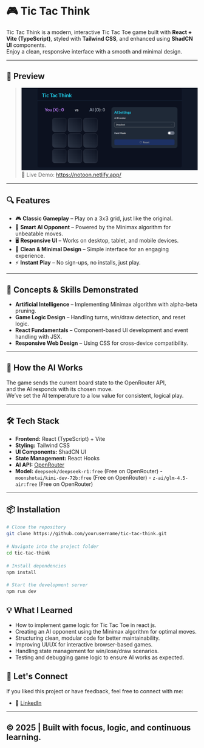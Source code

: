 # 🎮 Tic Tac Think

Tic Tac Think is a modern, interactive Tic Tac Toe game built with **React + Vite (TypeScript)**, styled with **Tailwind CSS**, and enhanced using **ShadCN UI** components.  
Enjoy a clean, responsive interface with a smooth and minimal design.

---



## 📸 Preview
> ![Tic Tac Think Screenshot](./public/Screenshot%202025-08-09%20154116.png)
>🔗 Live Demo: https://notoon.netlify.app/
---


## 🔍 Features  
- 🎮 **Classic Gameplay** – Play on a 3x3 grid, just like the original.  
- 🤖 **Smart AI Opponent** – Powered by the Minimax algorithm for unbeatable moves.  
- 🖥 **Responsive UI** – Works on desktop, tablet, and mobile devices.  
- 🎨 **Clean & Minimal Design** – Simple interface for an engaging experience.  
- ⚡ **Instant Play** – No sign-ups, no installs, just play.  

---

## 🧠 Concepts & Skills Demonstrated  
- **Artificial Intelligence** – Implementing Minimax algorithm with alpha-beta pruning.  
- **Game Logic Design** – Handling turns, win/draw detection, and reset logic.  
- **React Fundamentals** –  Component-based UI development and event handling with JSX.
- **Responsive Web Design** – Using CSS for cross-device compatibility.  

---

## 🧠 How the AI Works
The game sends the current board state to the OpenRouter API,  
and the AI responds with its chosen move.  
We’ve set the AI temperature to a low value for consistent, logical play.

---

## 🛠 Tech Stack
- **Frontend:** React (TypeScript) + Vite
- **Styling:** Tailwind CSS
- **UI Components:** ShadCN UI
- **State Management:** React Hooks
- **AI API:** [OpenRouter](https://openrouter.ai/)
- **Model:** `deepseek/deepseek-r1:free` (Free on OpenRouter)
      -    `moonshotai/kimi-dev-72b:free` (Free on OpenRouter)
      -    `z-ai/glm-4.5-air:free` (Free on OpenRouter)

---

## 📦 Installation

```bash
# Clone the repository
git clone https://github.com/yourusername/tic-tac-think.git

# Navigate into the project folder
cd tic-tac-think

# Install dependencies
npm install

# Start the development server
npm run dev

```

## 💡 What I Learned
- How to implement game logic for Tic Tac Toe in react js.
- Creating an AI opponent using the Minimax algorithm for optimal moves.
- Structuring clean, modular code for better maintainability.
- Improving UI/UX for interactive browser-based games.
- Handling state management for win/lose/draw scenarios.
- Testing and debugging game logic to ensure AI works as expected.



## 🙌 Let's Connect

If you liked this project or have feedback, feel free to connect with me:

- 💼 [LinkedIn](https://www.linkedin.com/in/aravinth-dev/)

---

## © 2025 | Built with focus, logic, and continuous learning.